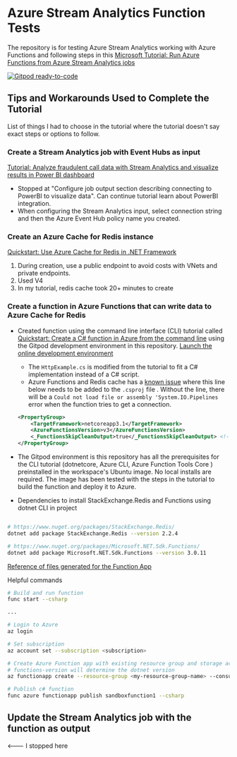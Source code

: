 # Azure Stream Analytics Function Tests

The repository is for testing Azure Stream Analytics working with Azure Functions and following steps in this [Microsoft Tutorial: Run Azure Functions from Azure Stream Analytics jobs](https://docs.microsoft.com/en-us/azure/stream-analytics/stream-analytics-with-azure-functions)

[![Gitpod ready-to-code](https://img.shields.io/badge/Gitpod-ready--to--code-blue?logo=gitpod)](https://gitpod.io/#https://github.com/justintungonline/azure-sa-function-tests)

## Tips and Workarounds Used to Complete the Tutorial

List of things I had to choose in the tutorial where the tutorial doesn't say exact steps or options to follow.

### Create a Stream Analytics job with Event Hubs as input

[Tutorial: Analyze fraudulent call data with Stream Analytics and visualize results in Power BI dashboard](https://docs.microsoft.com/en-us/azure/stream-analytics/stream-analytics-real-time-fraud-detection)

- Stopped at "Configure job output section describing connecting to PowerBI to visualize data". Can continue tutorial learn about PowerBI integration.
- When configuring the Stream Analytics input, select connection string and then the Azure Event Hub policy name you created.

### Create an Azure Cache for Redis instance

[Quickstart: Use Azure Cache for Redis in .NET Framework](https://docs.microsoft.com/en-us/azure/azure-cache-for-redis/cache-dotnet-how-to-use-azure-redis-cache#create-a-cache)

1. During creation, use a public endpoint to avoid costs with VNets and private endpoints.
2. Used V4
3. In my tutorial, redis cache took 20+ minutes to create

### Create a function in Azure Functions that can write data to Azure Cache for Redis

- Created function using the command line interface (CLI) tutorial called [Quickstart: Create a C# function in Azure from the command line](https://docs.microsoft.com/en-us/azure/azure-functions/create-first-function-cli-csharp?tabs=azure-cli%2Ccurl) using the Gitpod development environment in this repository. [Launch the online development environment](https://gitpod.io/#https://github.com/justintungonline/azure-sa-function-tests)
    - The `HttpExample.cs` is modified from the tutorial to fit a C# implementation instead of a C# script.
    - Azure Functions and Redis cache has a [known issue](https://github.com/StackExchange/StackExchange.Redis/issues/1655) where this line below needs to be added to the `.csproj` file . Without the line, there will be a `Could not load file or assembly 'System.IO.Pipelines` error when the function tries to get a connection.

    ```xml
    <PropertyGroup>
        <TargetFramework>netcoreapp3.1</TargetFramework>
        <AzureFunctionsVersion>v3</AzureFunctionsVersion>
        <_FunctionsSkipCleanOutput>true</_FunctionsSkipCleanOutput> <!-- *** this line was added *** -->
    </PropertyGroup>
    ```
- The Gitpod environment is this repository has all the prerequisites for the CLI tutorial (dotnetcore, Azure CLI, Azure Function Tools Core ) preinstalled in the workspace's Ubuntu image. No local installs are required. The image has been tested with the steps in the tutorial to build the function and deploy it to Azure.
- Dependencies to install StackExchange.Redis and Functions using dotnet CLI in project

```sh

# https://www.nuget.org/packages/StackExchange.Redis/
dotnet add package StackExchange.Redis --version 2.2.4

# https://www.nuget.org/packages/Microsoft.NET.Sdk.Functions/
dotnet add package Microsoft.NET.Sdk.Functions --version 3.0.11

```

[Reference of files generated for the Function App](https://docs.microsoft.com/en-us/azure/azure-functions/functions-develop-vs-code?tabs=csharp#generated-project-files)

Helpful commands

```sh
# Build and run function
func start --csharp

...

# Login to Azure
az login

# Set subscription
az account set --subscription <subscription>

# Create Azure Function app with existing resource group and storage account I created in advance of creating the function, then publish
# functions-version will determine the dotnet version
az functionapp create --resource-group <my-resource-group-name> --consumption-plan-location canadacentral --functions-version 3 --name sandboxfunction1 --storage-account sandboxstorageaccount

# Publish c# function
func azure functionapp publish sandboxfunction1 --csharp
```

## Update the Stream Analytics job with the function as output

<--- I stopped here
